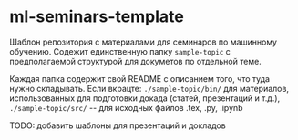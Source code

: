 # ml-seminars-template

Шаблон репозитория с материалами для семинаров по машинному обучению. Содежит единственную папку `sample-topic` с предполагаемой структурой для докуметов по отдельной теме.

Каждая папка содержит свой README с описанием того, что туда нужно складывать. Если вкрацте: `./sample-topic/bin/` для материалов, использованных для подготовки докада (статей, презентаций и т.д.), `./sample-topic/src/` -- для исходных файлов .tex, .py, .ipynb  

TODO: добавить шаблоны для презентаций и докладов
